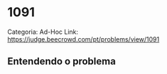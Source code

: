 # 1091

Categoria: Ad-Hoc
Link: https://judge.beecrowd.com/pt/problems/view/1091
## Entendendo o problema

